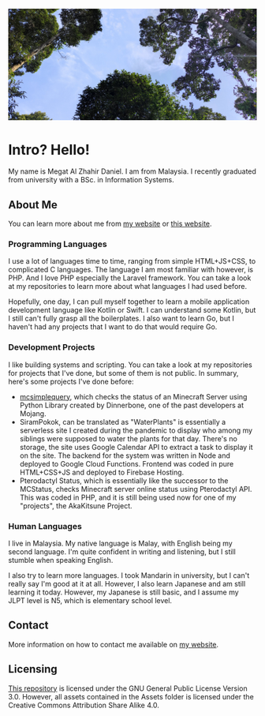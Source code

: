 ![Picture of a tropical forest in Perak](/assets/static/images/forest.jpg "A picture I took in 2021")

# Intro? Hello!
My name is Megat Al Zhahir Daniel. I am from Malaysia. I recently graduated from university with a BSc. in Information Systems.

## About Me
You can learn more about me from [my website](https://alz.moe/about "About Me - alzhahir.com") or [this website](https://about.alzhahir.com "About Me - about.alzhahir.com").

### Programming Languages
I use a lot of languages time to time, ranging from simple HTML+JS+CSS, to complicated C languages. The language I am most familiar with however, is PHP. And I love PHP especially the Laravel framework. You can take a look at my repositories to learn more about what languages I had used before.

Hopefully, one day, I can pull myself together to learn a mobile application development language like Kotlin or Swift. I can understand some Kotlin, but I still can't fully grasp all the boilerplates. I also want to learn Go, but I haven't had any projects that I want to do that would require Go.

### Development Projects
I like building systems and scripting. You can take a look at my repositories for projects that I've done, but some of them is not public. In summary, here's some projects I've done before:

- [mcsimplequery](https://github.com/alzhahir/mcsimplequery "GitHub Repo"), which checks the status of an Minecraft Server using Python Library created by Dinnerbone, one of the past developers at Mojang.
- SiramPokok, can be translated as "WaterPlants" is essentially a serverless site I created during the pandemic to display who among my siblings were supposed to water the plants for that day. There's no storage, the site uses Google Calendar API to extract a task to display it on the site. The backend for the system was written in Node and deployed to Google Cloud Functions. Frontend was coded in pure HTML+CSS+JS and deployed to Firebase Hosting.
- Pterodactyl Status, which is essentially like the successor to the MCStatus, checks Minecraft server online status using Pterodactyl API. This was coded in PHP, and it is still being used now for one of my "projects", the AkaKitsune Project.

### Human Languages
I live in Malaysia. My native language is Malay, with English being my second language. I'm quite confident in writing and listening, but I still stumble when speaking English.

I also try to learn more languages. I took Mandarin in university, but I can't really say I'm good at it at all. However, I also learn Japanese and am still learning it today. However, my Japanese is still basic, and I assume my JLPT level is N5, which is elementary school level.

## Contact
More information on how to contact me available on [my website](https://alz.moe/contact "Contact Megat - alzhahir.com").

## Licensing
[This repository](https://github.com/alzhahir/alzhahir) is licensed under the GNU General Public License Version 3.0. However, all assets contained in the Assets folder is licensed under the Creative Commons Attribution Share Alike 4.0.
